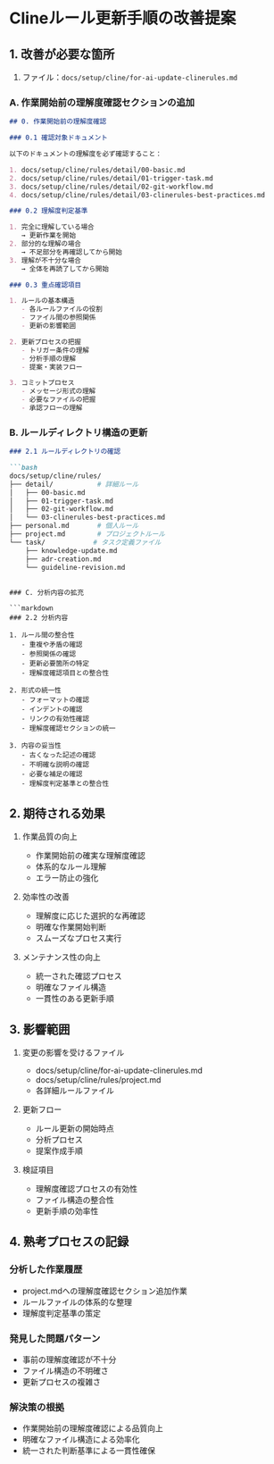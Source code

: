 # Clineルール更新手順の改善提案

## 1. 改善が必要な箇所

1. ファイル：`docs/setup/cline/for-ai-update-clinerules.md`

### A. 作業開始前の理解度確認セクションの追加

```markdown
## 0. 作業開始前の理解度確認

### 0.1 確認対象ドキュメント

以下のドキュメントの理解度を必ず確認すること：

1. docs/setup/cline/rules/detail/00-basic.md
2. docs/setup/cline/rules/detail/01-trigger-task.md
3. docs/setup/cline/rules/detail/02-git-workflow.md
4. docs/setup/cline/rules/detail/03-clinerules-best-practices.md

### 0.2 理解度判定基準

1. 完全に理解している場合
   → 更新作業を開始
2. 部分的な理解の場合
   → 不足部分を再確認してから開始
3. 理解が不十分な場合
   → 全体を再読了してから開始

### 0.3 重点確認項目

1. ルールの基本構造
   - 各ルールファイルの役割
   - ファイル間の参照関係
   - 更新の影響範囲

2. 更新プロセスの把握
   - トリガー条件の理解
   - 分析手順の理解
   - 提案・実装フロー

3. コミットプロセス
   - メッセージ形式の理解
   - 必要なファイルの把握
   - 承認フローの理解
```

### B. ルールディレクトリ構造の更新

```markdown
### 2.1 ルールディレクトリの確認

```bash
docs/setup/cline/rules/
├── detail/           # 詳細ルール
│   ├── 00-basic.md
│   ├── 01-trigger-task.md
│   ├── 02-git-workflow.md
│   └── 03-clinerules-best-practices.md
├── personal.md       # 個人ルール
├── project.md        # プロジェクトルール
└── task/            # タスク定義ファイル
    ├── knowledge-update.md
    ├── adr-creation.md
    └── guideline-revision.md
```
```

### C. 分析内容の拡充

```markdown
### 2.2 分析内容

1. ルール間の整合性
   - 重複や矛盾の確認
   - 参照関係の確認
   - 更新必要箇所の特定
   - 理解度確認項目との整合性

2. 形式の統一性
   - フォーマットの確認
   - インデントの確認
   - リンクの有効性確認
   - 理解度確認セクションの統一

3. 内容の妥当性
   - 古くなった記述の確認
   - 不明確な説明の確認
   - 必要な補足の確認
   - 理解度判定基準との整合性
```

## 2. 期待される効果

1. 作業品質の向上
   - 作業開始前の確実な理解度確認
   - 体系的なルール理解
   - エラー防止の強化

2. 効率性の改善
   - 理解度に応じた選択的な再確認
   - 明確な作業開始判断
   - スムーズなプロセス実行

3. メンテナンス性の向上
   - 統一された確認プロセス
   - 明確なファイル構造
   - 一貫性のある更新手順

## 3. 影響範囲

1. 変更の影響を受けるファイル
   - docs/setup/cline/for-ai-update-clinerules.md
   - docs/setup/cline/rules/project.md
   - 各詳細ルールファイル

2. 更新フロー
   - ルール更新の開始時点
   - 分析プロセス
   - 提案作成手順

3. 検証項目
   - 理解度確認プロセスの有効性
   - ファイル構造の整合性
   - 更新手順の効率性

## 4. 熟考プロセスの記録

### 分析した作業履歴
- project.mdへの理解度確認セクション追加作業
- ルールファイルの体系的な整理
- 理解度判定基準の策定

### 発見した問題パターン
- 事前の理解度確認が不十分
- ファイル構造の不明確さ
- 更新プロセスの複雑さ

### 解決策の根拠
- 作業開始前の理解度確認による品質向上
- 明確なファイル構造による効率化
- 統一された判断基準による一貫性確保